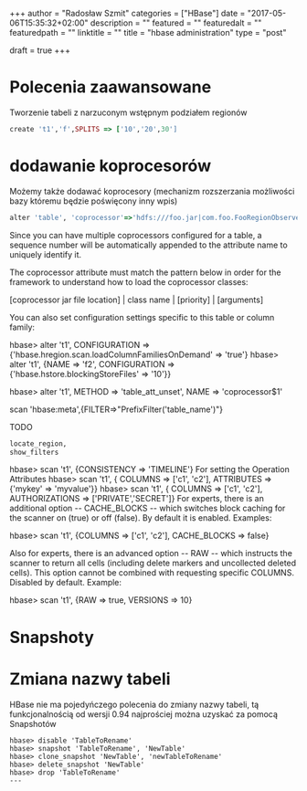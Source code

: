 +++
author = "Radosław Szmit"
categories = ["HBase"]
date = "2017-05-06T15:35:32+02:00"
description = ""
featured = ""
featuredalt = ""
featuredpath = ""
linktitle = ""
title = "hbase administration"
type = "post"

draft = true
+++

# Polecenia zaawansowane #

Tworzenie tabeli z narzuconym wstępnym podziałem regionów
~~~ruby
create 't1','f',SPLITS => ['10','20',30']
~~~


# dodawanie koprocesorów

Możemy także dodawać koprocesory (mechanizm rozszerzania możliwości bazy któremu będzie poświęcony inny wpis)
~~~ruby
alter 'table', 'coprocessor'=>'hdfs:///foo.jar|com.foo.FooRegionObserver|1001|arg1=1,arg2=2'
~~~


Since you can have multiple coprocessors configured for a table, a
sequence number will be automatically appended to the attribute name
to uniquely identify it.

The coprocessor attribute must match the pattern below in order for
the framework to understand how to load the coprocessor classes:

  [coprocessor jar file location] | class name | [priority] | [arguments]

You can also set configuration settings specific to this table or column family:

  hbase> alter 't1', CONFIGURATION => {'hbase.hregion.scan.loadColumnFamiliesOnDemand' => 'true'}
  hbase> alter 't1', {NAME => 'f2', CONFIGURATION => {'hbase.hstore.blockingStoreFiles' => '10'}}


  hbase> alter 't1', METHOD => 'table_att_unset', NAME => 'coprocessor$1'







scan 'hbase:meta',{FILTER=>"PrefixFilter('table_name')"}


TODO
~~~ruby
locate_region, 
show_filters
~~~




 hbase> scan 't1', {CONSISTENCY => 'TIMELINE'}
For setting the Operation Attributes 
  hbase> scan 't1', { COLUMNS => ['c1', 'c2'], ATTRIBUTES => {'mykey' => 'myvalue'}}
  hbase> scan 't1', { COLUMNS => ['c1', 'c2'], AUTHORIZATIONS => ['PRIVATE','SECRET']}
For experts, there is an additional option -- CACHE_BLOCKS -- which
switches block caching for the scanner on (true) or off (false).  By
default it is enabled.  Examples:

  hbase> scan 't1', {COLUMNS => ['c1', 'c2'], CACHE_BLOCKS => false}

Also for experts, there is an advanced option -- RAW -- which instructs the
scanner to return all cells (including delete markers and uncollected deleted
cells). This option cannot be combined with requesting specific COLUMNS.
Disabled by default.  Example:

  hbase> scan 't1', {RAW => true, VERSIONS => 10}


# Snapshoty



# Zmiana nazwy tabeli

HBase nie ma pojedyńczego polecenia do zmiany nazwy tabeli, tą funkcjonalnością od wersji 0.94 najprościej można uzyskać za pomocą Snapshotów

~~~shell
hbase> disable 'TableToRename'
hbase> snapshot 'TableToRename', 'NewTable'
hbase> clone_snapshot 'NewTable', 'newTableToRename'
hbase> delete_snapshot 'NewTable'
hbase> drop 'TableToRename'
---